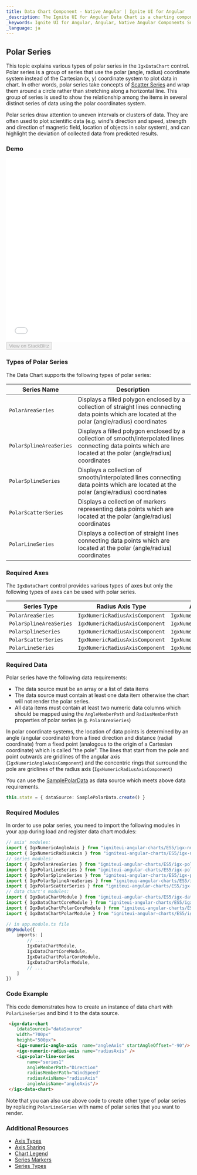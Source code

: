 ```yaml
---
title: Data Chart Component - Native Angular | Ignite UI for Angular
_description: The Ignite UI for Angular Data Chart is a charting component that provides modular design of axis, markers, series, legend, and annotation layers. With this chart, you can create multiple instances of these visual elements in the same chart plot area in order to create composite chart views.
_keywords: Ignite UI for Angular, Angular, Native Angular Components Suite, Native Angular Controls, Native Angular Components, Native Angular Components Library, Angular Chart, Angular Chart Control, Angular Chart Example, Angular Chart Component, Angular Data Chart
_language: ja
---
```


## Polar Series

This topic explains various types of polar series in the `IgxDataChart` control. Polar series is a group of series that use the polar (angle, radius) coordinate system instead of the Cartesian (x, y) coordinate system to plot data in chart. In other words, polar series take concepts of [Scatter Series](datachart_series_types_scatter_marker.md) and wrap them around a circle rather than stretching along a horizontal line. This group of series is used to show the relationship among the items in several distinct series of data using the polar coordinates system.

Polar series draw attention to uneven intervals or clusters of data. They are often used to plot scientific data (e.g. wind's direction and speed, strength and direction of magnetic field, location of objects in solar system), and can highlight the deviation of collected data from predicted results.

### Demo

<div class="sample-container" style="height: 500px">
    <iframe id="data-chart-type-polar-series-iframe" src='{environment:demosBaseUrl}/charts/data-chart-type-polar-series' width="100%" height="100%" seamless frameBorder="0" onload="onSampleIframeContentLoaded(this);"></iframe>
</div>
<div>
    <button data-localize="stackblitz" disabled class="stackblitz-btn" data-iframe-id="data-chart-type-polar-series-iframe" data-demos-base-url="{environment:demosBaseUrl}">View on StackBlitz
    </button>
</div>

<div class="divider--half"></div>

### Types of Polar Series

The Data Chart supports the following types of polar series:

| Series Name             | Description                                                                                                                                                      |
| ----------------------- | ---------------------------------------------------------------------------------------------------------------------------------------------------------------- |
| `PolarAreaSeries`       | Displays a filled polygon enclosed by a collection of straight lines connecting data points which are located at the polar (angle/radius) coordinates            |
| `PolarSplineAreaSeries` | Displays a filled polygon enclosed by a collection of smooth/interpolated lines connecting data points which are located at the polar (angle/radius) coordinates |
| `PolarSplineSeries`     | Displays a collection of smooth/interpolated lines connecting data points which are located at the polar (angle/radius) coordinates                              |
| `PolarScatterSeries`    | Displays a collection of markers representing data points which are located at the polar (angle/radius) coordinates                                              |
| `PolarLineSeries`       | Displays a collection of straight lines connecting data points which are located at the polar (angle/radius) coordinates                                         |

### Required Axes

The `IgxDataChart` control provides various types of axes but only the following types of axes can be used with polar series.

| Series Type             | Radius Axis Type                | Angle Axis Type                |
| ----------------------- | ------------------------------- | ------------------------------ |
| `PolarAreaSeries`       | `IgxNumericRadiusAxisComponent` | `IgxNumericAngleAxisComponent` |
| `PolarSplineAreaSeries` | `IgxNumericRadiusAxisComponent` | `IgxNumericAngleAxisComponent` |
| `PolarSplineSeries`     | `IgxNumericRadiusAxisComponent` | `IgxNumericAngleAxisComponent` |
| `PolarScatterSeries`    | `IgxNumericRadiusAxisComponent` | `IgxNumericAngleAxisComponent` |
| `PolarLineSeries`       | `IgxNumericRadiusAxisComponent` | `IgxNumericAngleAxisComponent` |

### Required Data

Polar series have the following data requirements:

-   The data source must be an array or a list of data items
-   The data source must contain at least one data item otherwise the chart will not render the polar series.
-   All data items must contain at least two numeric data columns which should be mapped using the `AngleMemberPath` and `RadiusMemberPath` properties of polar series (e.g. `PolarAreaSeries`)

In polar coordinate systems, the location of data points is determined by an angle (angular coordinate) from a fixed direction and distance (radial coordinate) from a fixed point (analogous to the origin of a Cartesian coordinate) which is called "the pole". The lines that start from the pole and point outwards are gridlines of the angular axis (`IgxNumericAngleAxisComponent`) and the concentric rings that surround the pole are gridlines of the radius axis (`IgxNumericRadiusAxisComponent`)

You can use the [SamplePolarData](datachart_data_sources_polar.md) as data source which meets above data requirements.

```typescript
this.state = { dataSource: SamplePolarData.create() }
```

### Required Modules

<!-- Angular -->

In order to use polar series, you need to import the following modules in your app during load and register data chart modules:

```typescript
// axis' modules:
import { IgxNumericAngleAxis } from "igniteui-angular-charts/ES5/igx-numeric-angle-axis";
import { IgxNumericRadiusAxis } from "igniteui-angular-charts/ES5/igx-numeric-radius-axis";
// series modules:
import { IgxPolarAreaSeries } from "igniteui-angular-charts/ES5/igx-polar-area-series";
import { IgxPolarLineSeries } from "igniteui-angular-charts/ES5/igx-polar-line-series";
import { IgxPolarSplineSeries } from "igniteui-angular-charts/ES5/igx-polar-spline-series";
import { IgxPolarSplineAreaSeries } from "igniteui-angular-charts/ES5/igx-polar-spline-area-series";
import { IgxPolarScatterSeries } from "igniteui-angular-charts/ES5/igx-polar-scatter-series";
// data chart's modules:
import { IgxDataChartModule } from 'igniteui-angular-charts/ES5/igx-data-chart-module';
import { IgxDataChartCoreModule } from "igniteui-angular-charts/ES5/igx-data-chart-core-module";
import { IgxDataChartPolarCoreModule } from "igniteui-angular-charts/ES5/igx-data-chart-polar-core-module";
import { IgxDataChartPolarModule } from "igniteui-angular-charts/ES5/igx-data-chart-polar-module";

// in app.module.ts file
@NgModule({
    imports: [
        // ...
        IgxDataChartModule,
        IgxDataChartCoreModule,
        IgxDataChartPolarCoreModule,
        IgxDataChartPolarModule,
        // ...
    ]
})
```

### Code Example

This code demonstrates how to create an instance of data chart with `PolarLineSeries` and bind it to the data source.

```html
 <igx-data-chart
    [dataSource]="dataSource"
    width="700px"
    height="500px">
    <igx-numeric-angle-axis  name="angleAxis" startAngleOffset="-90"/>
    <igx-numeric-radius-axis name="radiusAxis" />
    <igx-polar-line-series
        name="series1"
        angleMemberPath="Direction"
        radiusMemberPath="WindSpeed"
        radiusAxisName="radiusAxis"
        angleAxisName="angleAxis"/>
 </igx-data-chart>
```

Note that you can also use above code to create other type of polar series by replacing `PolarLineSeries` with name of polar series that you want to render.

### Additional Resources

-   [Axis Types](datachart_axis_types.md)
-   [Axis Sharing](datachart_axis_sharing.md)
-   [Chart Legend](datachart_chart_legends.md)
-   [Series Markers](datachart_series_markers.md)
-   [Series Types](datachart_series_types.md)
